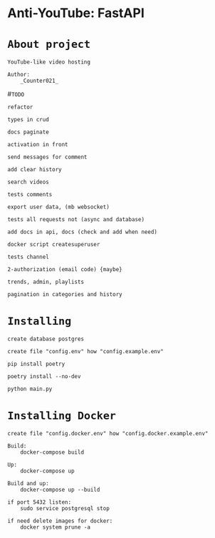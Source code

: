 # Anti-YouTube: FastAPI


# `About project`

    YouTube-like video hosting

    Author:
        _Counter021_


#`TODO`
    
    refactor
    
    types in crud
    
    docs paginate
    
    activation in front
    
    send messages for comment
    
    add clear history
    
    search videos
    
    tests comments
    
    export user data, (mb websocket)
    
    tests all requests not (async and database)
    
    add docs in api, docs (check and add when need)
    
    docker script createsuperuser
    
    tests channel
    
    2-authorization (email code) {maybe}
    
    trends, admin, playlists
    
    pagination in categories and history


# `Installing`

    create database postgres
    
    create file "config.env" how "config.example.env"

    pip install poetry
    
    poetry install --no-dev

    python main.py


# `Installing Docker`

    create file "config.docker.env" how "config.docker.example.env"

    Build:
        docker-compose build

    Up:
        docker-compose up

    Build and up:
        docker-compose up --build

    if port 5432 listen:
        sudo service postgresql stop
    
    if need delete images for docker:
        docker system prune -a
